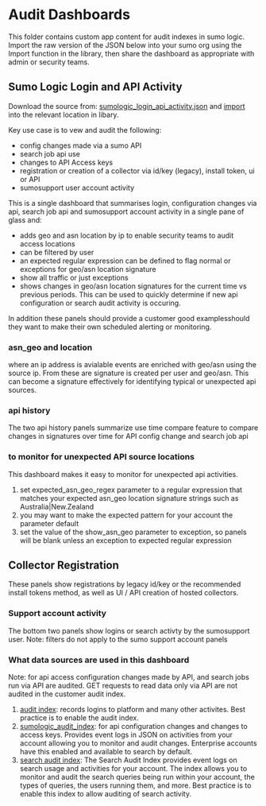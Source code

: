 # Audit Dashboards

This folder contains custom app content for audit indexes in sumo logic.
Import the raw version of the JSON below into your sumo org using the Import function in the library, then share the dashboard as appropriate with admin or security teams.

## Sumo Logic Login and API Activity
Download the source from: [sumologic_login_api_activity.json](./sumologic_login_api_activity.json) and [import](https://help.sumologic.com/docs/get-started/library/#import-content) into the relevant location in libary.

Key use case is to vew and audit the following:
- config changes made via a sumo API
- search job api use
- changes to API Access keys
- registration or creation of a collector via id/key (legacy), install token, ui or API
- sumosupport user account activity

This is a single dashboard that summarises login, configuration changes via api, search job api and sumosupport account activity in a single pane of glass and:
- adds geo and asn location by ip to enable security teams to audit access locations
- can be filtered by user
- an expected regular expression can be defined to flag normal or exceptions for geo/asn location signature
- show all traffic or just exceptions
- shows changes in geo/asn location signatures for the current time vs previous periods. This can be used to quickly determine if new api configuration or search audit activity is occuring.

In addition these panels should provide a customer good examplesshould they want to make their own scheduled alerting or monitoring.
  
### asn_geo and location
where an ip address is avialable events are enriched with geo/asn using the source ip. From these are signature is created per user and geo/asn. This can become a signature effectively for identifying typical or unexpected api sources.

### api history
The two api history panels summarize use time compare feature to compare changes in signatures over time for API config change and search job api

### to monitor for unexpected API source locations
This dashboard makes it easy to monitor for unexpected api activities.
1. set expected_asn_geo_regex parameter to a regular expression that matches your expected asn_geo location signature strings such as Australia|New.Zealand
2. you may want to make the expected pattern for your account the parameter default
3. set the value of the show_asn_geo parameter to exception, so panels will be blank unless an exception to expected regular expression

## Collector Registration
These panels show registrations by legacy id/key or the recommended install tokens method, as well as UI / API creation of hosted collectors.

### Support account activity
The bottom two panels show logins or search activty by the sumosupport user. 
Note: filters do not apply to the sumo support account panels 

### What data sources are used in this dashboard
Note: for api access configuration changes made by API, and search jobs run via API are audited.
GET requests to read data only via API are not audited in the customer audit index.

1. [audit index](https://help.sumologic.com/docs/manage/security/audit-indexes/audit-index/): records logins to platform and many other activites. Best practice is to enable the audit index.
2. [sumologic_audit_index](https://service.sumologic.com/audit/docs/): for api configuration changes and changes to access keys. Provides event logs in JSON on activities from your account allowing you to monitor and audit changes. Enterprise accounts have this enabled and available to search by default.
3. [search audit index](https://help.sumologic.com/docs/manage/security/audit-indexes/search-audit-index/): The Search Audit Index provides event logs on search usage and activities for your account. The index allows you to monitor and audit the search queries being run within your account, the types of queries, the users running them, and more. Best practice is to enable this index to allow auditing of search activity.
